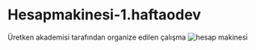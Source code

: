 # Hesapmakinesi-1.haftaodev
Üretken akademisi tarafından organize edilen çalışma
![hesap makinesi](https://user-images.githubusercontent.com/114886117/201770480-94cc904f-062a-462f-969a-f537179cb18e.JPG)
